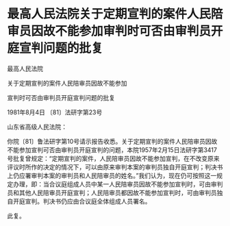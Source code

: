 # 最高人民法院关于定期宣判的案件人民陪审员因故不能参加审判时可否由审判员开庭宣判问题的批复

<!-- INFO END -->

最高人民法院

关于定期宣判的案件人民陪审员因故不能参加

宣判时可否由审判员开庭宣判问题的批复

1981年8月4日 〔81〕法研字第23号

山东省高级人民法院：

你院〔81〕鲁法研字第10号请示报告收悉。关于定期宣判的案件人民陪审员因故不能参加宣判可否由审判员开庭宣判的问题，本院1957年2月15日法研字第3417号批复曾规定：“定期宣判的案件，人民陪审员因故不能参加宣判，在不改变原来评议时所作的决定的情况下，可以由原来审判本案的审判员独自开庭宣判；判决书上仍应署审判本案的审判员和人民陪审员的姓名。”我们认为，现在仍可按照这一规定办理，即：当合议庭组成人员中某一人民陪审员因故不能参加宣判时，可由审判员和其他人民陪审员开庭宣判；人民陪审员都因故不能参加宣判时，可由审判员独自开庭宣判。判决书仍应由合议庭全体组成人员署名。

此复。
